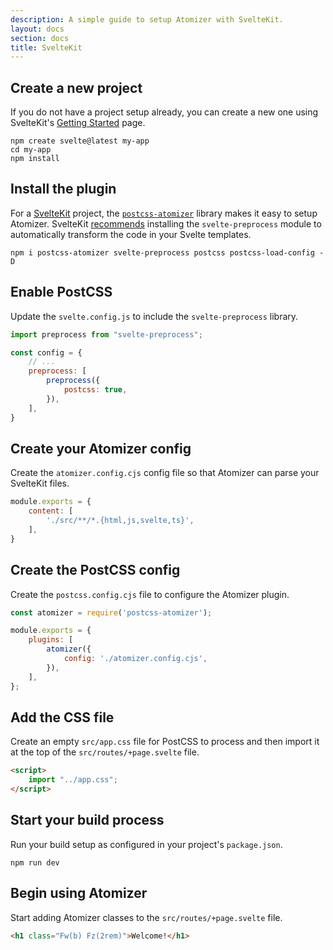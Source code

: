 ```yaml
---
description: A simple guide to setup Atomizer with SvelteKit.
layout: docs
section: docs
title: SvelteKit
---
```


## Create a new project

If you do not have a project setup already, you can create a new one using SvelteKit's [Getting Started](https://kit.svelte.dev/docs/introduction#getting-started) page.

```shell
npm create svelte@latest my-app
cd my-app
npm install
```

## Install the plugin

For a [SvelteKit](https://kit.svelte.dev/) project, the [`postcss-atomizer`](https://github.com/acss-io/atomizer/tree/main/packages/postcss-atomizer) library makes it easy to setup Atomizer. SvelteKit [recommends](https://kit.svelte.dev/docs/additional-resources#integrations) installing the `svelte-preprocess` module to automatically transform the code in your Svelte templates.

```shell
npm i postcss-atomizer svelte-preprocess postcss postcss-load-config -D
```

## Enable PostCSS

Update the `svelte.config.js` to include the `svelte-preprocess` library.

```js
import preprocess from "svelte-preprocess";

const config = {
    // ...
    preprocess: [
        preprocess({
            postcss: true,
        }),
    ],
}
```

## Create your Atomizer config

Create the `atomizer.config.cjs` config file so that Atomizer can parse your SvelteKit files.

```js
module.exports = {
    content: [
        './src/**/*.{html,js,svelte,ts}',
    ],
}
```

## Create the PostCSS config

Create the `postcss.config.cjs` file to configure the Atomizer plugin.

```js
const atomizer = require('postcss-atomizer');

module.exports = {
    plugins: [
        atomizer({
            config: './atomizer.config.cjs',
        }),
    ],
};
```

## Add the CSS file

Create an empty `src/app.css` file for PostCSS to process and then import it at the top of the `src/routes/+page.svelte` file.

```html
<script>
    import "../app.css";
</script>
```

## Start your build process

Run your build setup as configured in your project's `package.json`.

```shell
npm run dev
```

## Begin using Atomizer

Start adding Atomizer classes to the `src/routes/+page.svelte` file.

```html
<h1 class="Fw(b) Fz(2rem)">Welcome!</h1>
```
